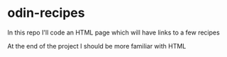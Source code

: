 # odin-recipes

In this repo I'll code an HTML page which will have links to a few recipes

At the end of the project I should be more familiar with HTML